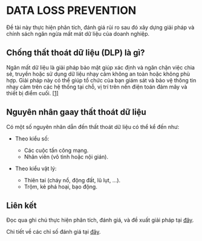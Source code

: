 # DATA LOSS PREVENTION

Đề tài này thực hiện phân tích, đánh giá rủi ro sau đó xây dựng giải pháp và chính sách ngăn ngừa mất mát dữ liệu của doanh nghiệp.

## Chống thất thoát dữ liệu (DLP) là gì?

Ngăn mất dữ liệu là giải pháp bảo mật giúp xác định và ngăn chặn việc chia sẻ, truyền hoặc sử dụng dữ liệu nhạy cảm không an toàn hoặc không phù hợp. Giải pháp này có thể giúp tổ chức của bạn giám sát và bảo vệ thông tin nhạy cảm trên các hệ thống tại chỗ, vị trí trên nền điện toán đám mây và thiết bị điểm cuối. [[1]](https://www.microsoft.com/vi-vn/security/business/security-101/what-is-data-loss-prevention-dlp#:~:text=Ng%C4%83n%20m%E1%BA%A5t%20d%E1%BB%AF%20li%E1%BB%87u%20l%C3%A0,v%C3%A0%20thi%E1%BA%BFt%20b%E1%BB%8B%20%C4%91i%E1%BB%83m%20cu%E1%BB%91i.)

## Nguyên nhân gaay thất thoát dữ liệu

Có một số nguyên nhân dẫn đến thất thoát dữ liệu có thể kể đến như:

- Theo kiểu số:
    - Các cuộc tấn công mạng.
    - Nhân viên (vô tình hoặc nội gián).

- Theo kiểu vật lý:
    - Thiên tai (cháy nổ, động đất, lũ lụt, ...).
    - Trộm, kẻ phá hoại, bạo động.

## Liên kết

Đọc qua ghi chú thực hiện phân tích, đánh giá, và đề xuất giải pháp tại [đây](/assessment/index.md).

Chi tiết về các chỉ số đánh giá tại [đây](/assessment/assessment.xlsx).
